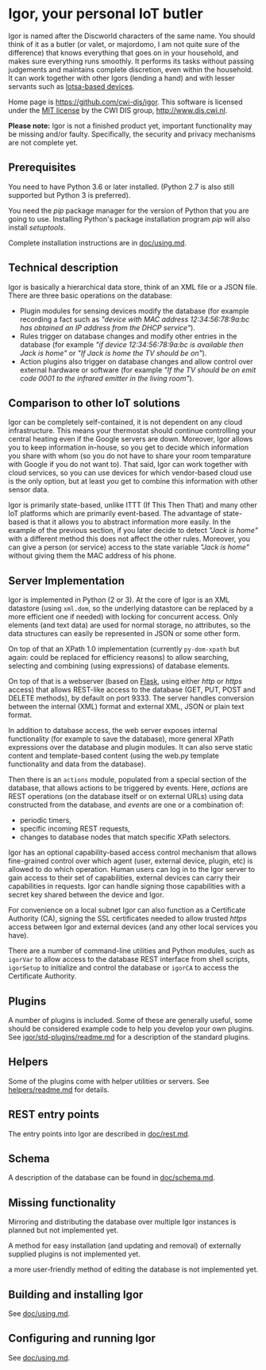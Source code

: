 # Igor, your personal IoT butler

Igor is named after the Discworld characters of the same name. 
You should think of it as a butler (or valet, or majordomo, 
I am not quite sure of the difference) that knows everything 
that goes on in your household, and makes sure everything runs smoothly. 
It performs its tasks without passing judgements and maintains complete 
discretion, even within the household. It can work together with other Igors 
(lending a hand) and with lesser servants such as [Iotsa-based devices](https://github.com/cwi-dis/iotsa).

Home page is <https://github.com/cwi-dis/igor>. 
This software is licensed under the [MIT license](LICENSE.txt) by the   CWI DIS group, <http://www.dis.cwi.nl>.

**Please note:** Igor is not a finished product yet, important functionality may be missing and/or faulty. Specifically, the security and privacy mechanisms are not complete yet.

## Prerequisites

You need to have Python 3.6 or later installed.
(Python 2.7 is also still supported but Python 3 is preferred).

You need the _pip_ package manager for the version of Python that you are going to use. Installing Python's package installation program _pip_ will also install _setuptools_.

Complete installation instructions are in [doc/using.md](doc/using.md).


## Technical description

Igor is basically a hierarchical data store, think of an XML file or a JSON 
file. There are three basic operations on the database:

- Plugin modules for sensing devices modify the database (for example 
recording a fact such as _"device with MAC address 12:34:56:78:9a:bc has 
obtained an IP address from the DHCP service"_). 
- Rules trigger on database 
changes and modify other entries in the database (for example _"if device 
12:34:56:78:9a:bc is available then Jack is home"_ or _"If Jack is home 
the TV should be on"_). 
- Action plugins also trigger on database changes and 
allow control over external hardware or software (for example _"If the TV 
should be on emit code 0001 to the infrared emitter in the living room"_).

## Comparison to other IoT solutions

Igor can be completely self-contained, it is not dependent on any cloud 
infrastructure. This means your thermostat should continue controlling your 
central heating even if the Google servers are down. Moreover, Igor allows 
you to keep information in-house, so you get to decide which information 
you share with whom (so you do not have to share your room temparature
with Google if you do not want to). That said, Igor can work together with cloud services, 
so you can use devices for which vendor-based cloud use is the only option, 
but at least _you_ get to combine this information with other sensor data.

Igor is primarily state-based, unlike ITTT (If This Then That) and many other 
IoT platforms which are primarily event-based. The advantage of state-based 
is that it allows you to abstract information more easily. In the example of 
the previous section, if you later decide to detect _"Jack is home"_ with a 
different method this does not affect the other rules. Moreover, you can 
give a person (or service) access to the state variable _"Jack is home"_ 
without giving them the MAC address of his phone.

## Server Implementation

Igor is implemented in Python (2 or 3). At the core of Igor is an XML datastore (using
``xml.dom``, so the underlying datastore can be replaced by a more efficient 
one if needed) with locking for concurrent access. Only elements (and text data)
are used for normal storage, no attributes, so the data structures can easily 
be represented in JSON or some other form.

On top of that an XPath 1.0 implementation (currently ``py-dom-xpath`` but again: could be replaced for efficiency reasons) to allow searching, selecting and combining (using expressions) of database elements.

On top of that is a webserver (based on [Flask](http://flask.pocoo.org), using either _http_ or _https_ access) that allows REST-like access to the database (GET, PUT, POST and DELETE methods), by default on port 9333. The server handles conversion between the internal (XML) format and external XML, JSON or plain text format.

In addition to database access, the web server exposes internal
functionality (for example to save the database), more general XPath
expressions over the database and plugin modules. It can also serve static
content and template-based content (using the web.py template functionality
and data from the database).

Then there is an ``actions`` module, populated from a special section of the
database, that allows actions to be triggered by events. Here, _actions_ are
REST operations (on the database itself or on external URLs) using data constructed from the database, and _events_ are one or a combination of:

- periodic timers,
- specific incoming REST requests,
- changes to database nodes that match specific XPath selectors.

Igor has an optional capability-based access control mechanism that allows fine-grained control over which agent (user, external device, plugin, etc) is allowed  to do which operation. Human users can log in to the Igor server to gain access to their set of capabilities, external devices can carry their capabilities in requests. Igor can handle signing those capabilities with a secret key shared between the device and Igor.

For convenience on a local subnet Igor can also function as a Certificate Authority (CA), signing the SSL certificates needed to allow trusted _https_ access between Igor and external devices (and any other local services you have).

There are a number of command-line utilities and Python modules, such as ``igorVar`` to allow access to the database REST interface from shell scripts, ``igorSetup`` to initialize and control the database or ``igorCA`` to access the Certificate Authority.

## Plugins

A number of plugins is included. Some of these are generally useful, some should be considered example code to help you develop your own plugins. See [igor/std-plugins/readme.md](igor/std-plugins/readme.md) for a description of the standard plugins.

## Helpers

Some of the plugins come with helper utilities or servers. See [helpers/readme.md](helpers/readme.md) for
details.

## REST entry points

The entry points into Igor are described in [doc/rest.md](doc/rest.md).
## Schema

A description of the database can be found in [doc/schema.md](doc/schema.md).

## Missing functionality

Mirroring and distributing the database over multiple Igor instances is planned but not implemented yet.

A method for easy installation (and updating and removal) of externally supplied plugins is not implemented yet.

a more user-friendly method of editing the database is not implemented yet.


## Building and installing Igor

See [doc/using.md](doc/using.md).

## Configuring and running Igor

See [doc/using.md](doc/using.md).

